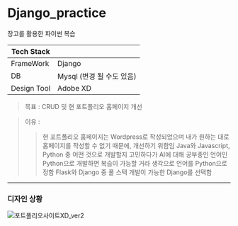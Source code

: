 # Django_practice

장고를 활용한 파이썬 복습

|Tech Stack|   |
|----|----|
|FrameWork | Django|
|DB | Mysql (변경 될 수도 있음)|
|Design Tool | Adobe XD|



>목표 : CRUD 및 현 포트폴리오 홈페이지 개선

>이유 :
>> 현 포트폴리오 홈페이지는 Wordpress로 작성되었으며 내가 원하는 대로 홈페이지를 작성할 수 없기 때문에, 개선하기 위함임 
>> Java와 Javascript, Python 중 어떤 것으로 개발할지 고민하다가 AI에 대해 공부중인 언어인 Python으로 개발하면 복습이 가능할 거라 생각으로 언어를 Python으로 정함
>> Flask와 Django 중 풀 스택 개발이 가능한 Django를 선택함
       

-------------------------------------------------------------
### 디자인 상황


![포트폴리오사이트XD_ver2](https://user-images.githubusercontent.com/45348509/230382534-7a8b870c-f43a-45b4-b44f-25754361ef76.JPG)

